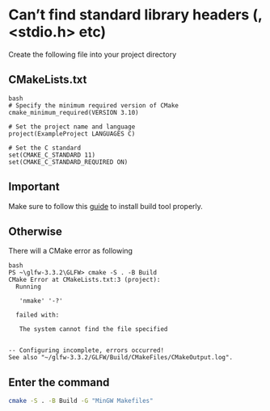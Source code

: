 # Can’t find standard library headers (<map>, <stdio.h> etc)
Create the following file into your project directory
## CMakeLists.txt
```
bash
# Specify the minimum required version of CMake
cmake_minimum_required(VERSION 3.10)

# Set the project name and language
project(ExampleProject LANGUAGES C)

# Set the C standard
set(CMAKE_C_STANDARD 11)
set(CMAKE_C_STANDARD_REQUIRED ON)
```
## Important 
Make sure to follow this [guide](https://stackoverflow.com/questions/40504552/how-to-install-visual-c-build-tools) to install build tool properly.

## Otherwise
There will a CMake error as following
```
bash
PS ~\glfw-3.3.2\GLFW> cmake -S . -B Build
CMake Error at CMakeLists.txt:3 (project):
  Running

   'nmake' '-?'

  failed with:

   The system cannot find the file specified


-- Configuring incomplete, errors occurred!
See also "~/glfw-3.3.2/GLFW/Build/CMakeFiles/CMakeOutput.log".
```
## Enter the command

```bash
cmake -S . -B Build -G "MinGW Makefiles"
```





